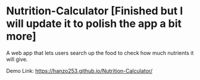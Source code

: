 # Nutrition-Calculator [Finished but I will update it to polish the app a bit more]
A web app that lets users search up the food to check how much nutrients it will give.

Demo Link: https://hanzo253.github.io/Nutrition-Calculator/
